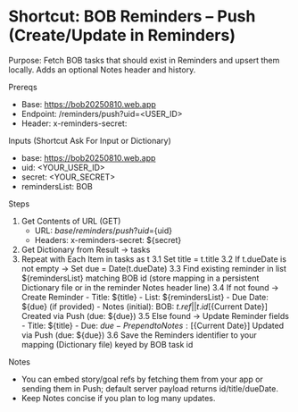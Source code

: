 # Shortcut: BOB Reminders – Push (Create/Update in Reminders)

Purpose: Fetch BOB tasks that should exist in Reminders and upsert them locally. Adds an optional Notes header and history.

Prereqs
- Base: https://bob20250810.web.app
- Endpoint: /reminders/push?uid=<USER_ID>
- Header: x-reminders-secret: <SECRET>

Inputs (Shortcut Ask For Input or Dictionary)
- base: https://bob20250810.web.app
- uid: <YOUR_USER_ID>
- secret: <YOUR_SECRET>
- remindersList: BOB

Steps
1. Get Contents of URL (GET)
   - URL: ${base}/reminders/push?uid=${uid}
   - Headers: x-reminders-secret: ${secret}
2. Get Dictionary from Result → tasks
3. Repeat with Each Item in tasks as t
   3.1 Set title = t.title
   3.2 If t.dueDate is not empty → Set due = Date(t.dueDate)
   3.3 Find existing reminder in list ${remindersList} matching BOB id (store mapping in a persistent Dictionary file or in the reminder Notes header line)
   3.4 If not found → Create Reminder
       - Title: ${title}
       - List: ${remindersList}
       - Due Date: ${due} (if provided)
       - Notes (initial):
         BOB: ${t.ref || t.id}
         [${Current Date}] Created via Push (due: ${due})
   3.5 Else found → Update Reminder fields
       - Title: ${title}
       - Due: ${due}
       - Prepend to Notes: [${Current Date}] Updated via Push (due: ${due})
   3.6 Save the Reminders identifier to your mapping (Dictionary file) keyed by BOB task id

Notes
- You can embed story/goal refs by fetching them from your app or sending them in Push; default server payload returns id/title/dueDate.
- Keep Notes concise if you plan to log many updates.

